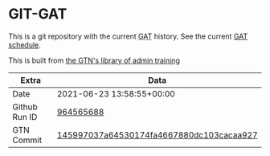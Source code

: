 # GIT-GAT

This is a git repository with the current <abbr title="Galaxy Admin Training">GAT</abbr> history. See the current [GAT schedule](https://gxy.io/gat).

This is built from [the GTN's library of admin training](https://training.galaxyproject.org/training-material/topics/admin/)

Extra | Data
--- | ---
Date | 2021-06-23 13:58:55+00:00
Github Run ID | [964565688](https://github.com/galaxyproject/training-material/actions/runs/964565688)
GTN Commit | [145997037a64530174fa4667880dc103cacaa927](https://github.com/galaxyproject/training-material/tree/145997037a64530174fa4667880dc103cacaa927)
